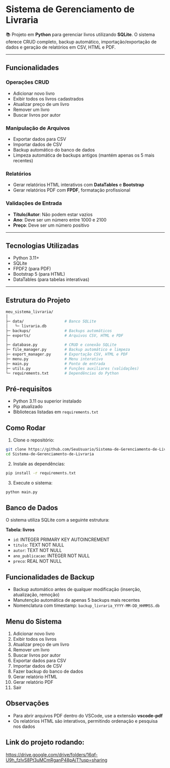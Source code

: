 # Sistema de Gerenciamento de Livraria

📚 Projeto em **Python** para gerenciar livros utilizando **SQLite**.
O sistema oferece CRUD completo, backup automático, importação/exportação de dados e geração de relatórios em CSV, HTML e PDF.

---

## Funcionalidades

### Operações CRUD

* Adicionar novo livro
* Exibir todos os livros cadastrados
* Atualizar preço de um livro
* Remover um livro
* Buscar livros por autor

### Manipulação de Arquivos

* Exportar dados para CSV
* Importar dados de CSV
* Backup automático do banco de dados
* Limpeza automática de backups antigos (mantém apenas os 5 mais recentes)

### Relatórios

* Gerar relatórios HTML interativos com **DataTables** e **Bootstrap**
* Gerar relatórios PDF com **FPDF**, formatação profissional

### Validações de Entrada

* **Título/Autor**: Não podem estar vazios
* **Ano**: Deve ser um número entre 1000 e 2100
* **Preço**: Deve ser um número positivo

---

## Tecnologias Utilizadas

* Python 3.11+
* SQLite
* FPDF2 (para PDF)
* Bootstrap 5 (para HTML)
* DataTables (para tabelas interativas)

---

## Estrutura do Projeto

```bash
meu_sistema_livraria/
│
├─ data/                  # Banco SQLite
│   └─ livraria.db
├─ backups/               # Backups automáticos
├─ exports/               # Arquivos CSV, HTML e PDF
│
├─ database.py            # CRUD e conexão SQLite
├─ file_manager.py        # Backup automático e limpeza
├─ export_manager.py      # Exportação CSV, HTML e PDF
├─ menu.py                # Menu interativo
├─ main.py                # Ponto de entrada
├─ utils.py               # Funções auxiliares (validações)
└─ requirements.txt       # Dependências do Python
```

## Pré-requisitos

* Python 3.11 ou superior instalado
* Pip atualizado
* Bibliotecas listadas em `requirements.txt`

## Como Rodar

1. Clone o repositório:

```bash
git clone https://github.com/SeuUsuario/Sistema-de-Gerenciamento-de-Livraria.git
cd Sistema-de-Gerenciamento-de-Livraria
```

2. Instale as dependências:

```bash
pip install -r requirements.txt
```

3. Execute o sistema:

```bash
python main.py
```

## Banco de Dados

O sistema utiliza SQLite com a seguinte estrutura:

**Tabela: livros**

* `id`: INTEGER PRIMARY KEY AUTOINCREMENT
* `titulo`: TEXT NOT NULL
* `autor`: TEXT NOT NULL
* `ano_publicacao`: INTEGER NOT NULL
* `preco`: REAL NOT NULL

## Funcionalidades de Backup

* Backup automático antes de qualquer modificação (inserção, atualização, remoção)
* Manutenção automática de apenas 5 backups mais recentes
* Nomenclatura com timestamp: `backup_livraria_YYYY-MM-DD_HHMMSS.db`

## Menu do Sistema

1. Adicionar novo livro
2. Exibir todos os livros
3. Atualizar preço de um livro
4. Remover um livro
5. Buscar livros por autor
6. Exportar dados para CSV
7. Importar dados de CSV
8. Fazer backup do banco de dados
9. Gerar relatório HTML
10. Gerar relatório PDF
11. Sair

## Observações

* Para abrir arquivos PDF dentro do VSCode, use a extensão **vscode-pdf**
* Os relatórios HTML são interativos, permitindo ordenação e pesquisa nos dados


## Link do projeto rodando:
https://drive.google.com/drive/folders/16qf-U9h_fzIvS8Pt3uMCmRganP48pAjT?usp=sharing
